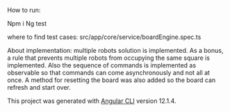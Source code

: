 

How to run: 

Npm i 
Ng test


where to find test cases:
src/app/core/service/boardEngine.spec.ts



About implementation: 
multiple robots solution is implemented. As a bonus, a rule that prevents multiple robots from occupying the same square is implemented. Also the sequence of commands is implemented as observable so that commands can come asynchronously and not all at once. A method for resetting the board was also added so the board can refresh and start over. 


This project was generated with [Angular CLI](https://github.com/angular/angular-cli) version 12.1.4.

